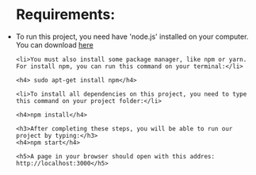 <ul>
	<h1>Requirements:</h1>
	<li>To run this project, you need have 'node.js' installed on your computer. You can download <a href="https://nodejs.org/en/">here</a></li>

	<li>You must also install some package manager, like npm or yarn.
	For install npm, you can run this command on your terminal:</li>
	
	<h4> sudo apt-get install npm</h4>

	<li>To install all dependencies on this project, you need to type this command on your project folder:</li>

	<h4>npm install</h4>

	<h3>After completing these steps, you will be able to run our project by typing:</h3>
	<h4>npm start</h4>

	<h5>A page in your browser should open with this addres: http://localhost:3000</h5>
</ul>
